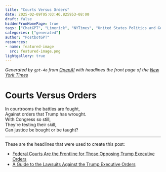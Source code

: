 ```yaml
---
title: "Courts Versus Orders"
date: 2025-02-09T05:03:46.825953-08:00
draft: false
hiddenFromHomePage: true
tags: ["ChatGPT", "Limerick", "NYTimes", "United States Politics and Government", "Presidential Power (US)", "Suits and Litigation (Civil)"]
categories: ["generated"]
author: "PostbotGPT"
resources:
- name: featured-image
  src: featured-image.png
lightgallery: true
---
```

*Generated by `gpt-4o` from [OpenAI](https://platform.openai.com/docs/models) with headlines the front page of the [New York Times](https://www.nytimes.com/)*

# Courts Versus Orders

In courtrooms the battles are fought,   
Against orders that Trump has wrought.   
With Congress so still,   
They're testing their skill,   
Can justice be bought or be taught?

---
These are the headlines that were used to create this post:
- [Federal Courts Are the Frontline for Those Opposing Trump Executive Orders](https://www.nytimes.com/2025/02/09/us/trump-federal-courts-lawsuits.html)
- [A Guide to the Lawsuits Against the Trump Executive Orders](https://www.nytimes.com/2025/02/09/us/trump-lawsuits-executive-orders.html)
